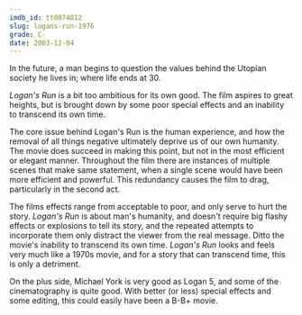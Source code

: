 ```yaml
---
imdb_id: tt0074812
slug: logans-run-1976
grade: C-
date: 2003-12-04
---
```


In the future, a man begins to question the values behind the Utopian society he lives in; where life ends at 30.

_Logan's Run_ is a bit too ambitious for its own good. The film aspires to great heights, but is brought down by some poor special effects and an inability to transcend its own time.

The core issue behind Logan's Run is the human experience, and how the removal of all things negative ultimately deprive us of our own humanity. The movie does succeed in making this point, but not in the most efficient or elegant manner. Throughout the film there are instances of multiple scenes that make same statement, when a single scene would have been more efficient and powerful. This redundancy causes the film to drag, particularly in the second act.

The films effects range from acceptable to poor, and only serve to hurt the story. _Logan's Run_ is about man's humanity, and doesn't require big flashy effects or explosions to tell its story, and the repeated attempts to incorporate them only distract the viewer from the real message. Ditto the movie's inability to transcend its own time. _Logan's Run_ looks and feels very much like a 1970s movie, and for a story that can transcend time, this is only a detriment.

On the plus side, Michael York is very good as Logan 5, and some of the cinematography is quite good. With better (or less) special effects and some editing, this could easily have been a B-B+ movie.
